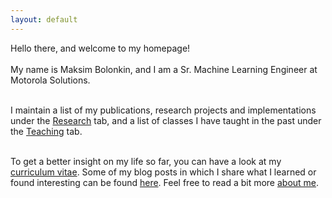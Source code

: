 ```yaml
---
layout: default
---
```


<p>Hello there, and welcome to my homepage!<br><br>My name is Maksim Bolonkin, and I am a Sr. Machine Learning Engineer at Motorola Solutions.<br><br>

I maintain a list of my publications, research projects and implementations under the <a href="/research/">Research</a> tab, and a list of classes I have taught in the past under the <a href="/teaching">Teaching</a> tab.<br><br>

To get a better insight on my life so far, you can have a look at my <a href="/cv">curriculum vitae</a>. Some of my blog posts in which I share what I learned or found interesting can be found <a href="/blog">here</a>. Feel free to read a bit more <a href="/about">about me</a>.</p>


<!-- <h2>Updates</h2>
<div class="updates" style="height: 10em; overflow-y: scroll;">
<ul>
<li><i>Month. Year</i> - Add updates in chronological order, such as paper acceptance, talk invitations, internships, etc.</li>
<li><i>Month. Year</i> - This list is scrollable, with most recent updates at the top.
</ul> -->